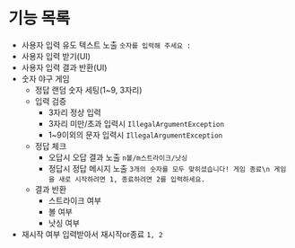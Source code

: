 # 기능 목록
- 사용자 입력 유도 텍스트 노출 `숫자를 입력해 주세요 :`
- 사용자 입력 받기(UI)
- 사용자 입력 결과 반환(UI)
- 숫자 야구 게임
  - 정답 랜덤 숫자 세팅(1~9, 3자리)
  - 입력 검증 
    - 3자리 정상 입력
    - 3자리 미만/초과 입력시 `IllegalArgumentException`
    - 1~9이외의 문자 입력시 `IllegalArgumentException`
  - 정답 체크
    - 오답시 오답 결과 노출 `n볼/m스트라이크/낫싱`
    - 정답시 정답 메시지 노출 `3개의 숫자를 모두 맞히셨습니다! 게임 종료\n 게임을 새로 시작하려면 1, 종료하려면 2를 입력하세요.`
  - 결과 반환
    - 스트라이크 여부
    - 볼 여부
    - 낫싱 여부
- 재시작 여부 입력받아서 재시작or종료 `1, 2`